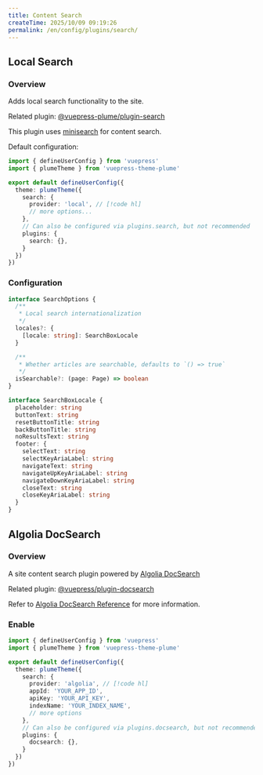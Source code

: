 ```yaml
---
title: Content Search
createTime: 2025/10/09 09:19:26
permalink: /en/config/plugins/search/
---
```


## Local Search

### Overview

Adds local search functionality to the site.

Related plugin: [@vuepress-plume/plugin-search](https://github.com/pengzhanbo/vuepress-theme-plume/tree/main/plugins/plugin-search)

This plugin uses [minisearch](https://github.com/lucaong/minisearch) for content search.

Default configuration:

```ts title=".vuepress/config.ts" twoslash
import { defineUserConfig } from 'vuepress'
import { plumeTheme } from 'vuepress-theme-plume'

export default defineUserConfig({
  theme: plumeTheme({
    search: {
      provider: 'local', // [!code hl]
      // more options...
    },
    // Can also be configured via plugins.search, but not recommended
    plugins: {
      search: {},
    }
  })
})
```

### Configuration

```ts
interface SearchOptions {
  /**
   * Local search internationalization
   */
  locales?: {
    [locale: string]: SearchBoxLocale
  }

  /**
   * Whether articles are searchable, defaults to `() => true`
   */
  isSearchable?: (page: Page) => boolean
}

interface SearchBoxLocale {
  placeholder: string
  buttonText: string
  resetButtonTitle: string
  backButtonTitle: string
  noResultsText: string
  footer: {
    selectText: string
    selectKeyAriaLabel: string
    navigateText: string
    navigateUpKeyAriaLabel: string
    navigateDownKeyAriaLabel: string
    closeText: string
    closeKeyAriaLabel: string
  }
}
```

## Algolia DocSearch

### Overview

A site content search plugin powered by [Algolia DocSearch](https://docsearch.algolia.com/)

Related plugin: [@vuepress/plugin-docsearch](https://ecosystem.vuejs.press/zh/plugins/search/docsearch.html)

Refer to [Algolia DocSearch Reference](/guide/features/content-search/#algolia-docsearch) for more information.

### Enable

```ts title=".vuepress/config.ts" twoslash
import { defineUserConfig } from 'vuepress'
import { plumeTheme } from 'vuepress-theme-plume'

export default defineUserConfig({
  theme: plumeTheme({
    search: {
      provider: 'algolia', // [!code hl]
      appId: 'YOUR_APP_ID',
      apiKey: 'YOUR_API_KEY',
      indexName: 'YOUR_INDEX_NAME',
      // more options
    },
    // Can also be configured via plugins.docsearch, but not recommended
    plugins: {
      docsearch: {},
    }
  })
})
```

